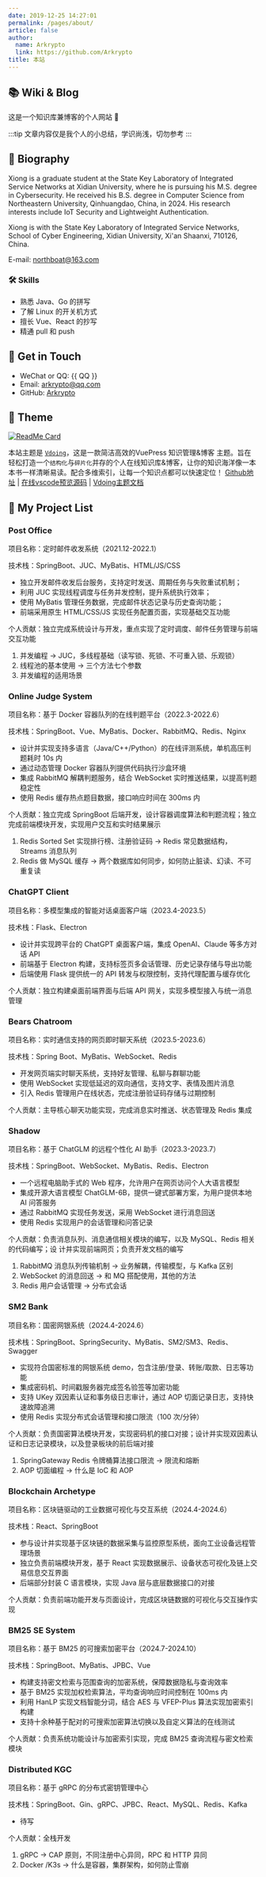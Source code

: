 ```yaml
---
date: 2019-12-25 14:27:01
permalink: /pages/about/
article: false
author: 
  name: Arkrypto
  link: https://github.com/Arkrypto
title: 本站
---
```


## 📚 Wiki & Blog

这是一个知识库兼博客的个人网站 🥰

:::tip
文章内容仅是我个人的小总结，学识尚浅，切勿参考
:::

<!-- <div style="width: 300px;height: 300px;position: fixed;bottom: 0;left: 0;z-index: 1;">

  <script type="text/javascript" src="//rf.revolvermaps.com/0/0/8.js?i=5e4x5w8cxxb&amp;m=0&amp;c=ff0000&amp;cr1=ffffff&amp;f=arial&amp;l=33&amp;bv=80" async="async"></script>
</div> -->


## 🐼 Biography
Xiong is a graduate student at the State Key Laboratory of Integrated Service Networks at Xidian University, where he is pursuing his M.S. degree in Cybersecurity. He received his B.S. degree in Computer Science from Northeastern University, Qinhuangdao, China, in 2024. His research interests include IoT Security and Lightweight Authentication.

Xiong is with the State Key Laboratory of Integrated Service Networks, School of Cyber Engineering, Xidian University, Xi'an Shaanxi, 710126, China.

E-mail: northboat@163.com

### 🛠 Skills
* 熟悉 Java、Go 的拼写
* 了解 Linux 的开关机方式
* 擅长 Vue、React 的抄写
* 精通 pull 和 push

## :email: Get in Touch

- WeChat or QQ: <a :href="qqUrl" class='qq'>{{ QQ }}</a>
- Email: <a href="mailto:arkrypto@qq.com">arkrypto@qq.com</a>
- GitHub: <a href="https://github.com/arkcyrpto">Arkrypto</a>

## 🎨 Theme

[<img src="https://github-readme-stats.vercel.app/api/pin/?username=xugaoyi&amp;repo=vuepress-theme-vdoing" alt="ReadMe Card" class="no-zoom">](https://github.com/xugaoyi/vuepress-theme-vdoing)

本站主题是 [`Vdoing`](https://github.com/xugaoyi/vuepress-theme-vdoing)，这是一款简洁高效的VuePress 知识管理&博客 主题。旨在轻松打造一个`结构化`与`碎片化`并存的个人在线知识库&博客，让你的知识海洋像一本本书一样清晰易读。配合多维索引，让每一个知识点都可以快速定位！ [Github地址](https://github.com/xugaoyi/vuepress-theme-vdoing) | [在线vscode预览源码](https://github1s.com/xugaoyi/vuepress-theme-vdoing) | [Vdoing主题文档](https://doc.xugaoyi.com)

<script>
  export default {
    data(){
      return {
        QQ: '1543625674',
        qqUrl: `tencent://message/?uin=${this.QQ}&Site=&Menu=yes`
      }
    },
    mounted(){
      const flag =  navigator.userAgent.match(/(phone|pad|pod|iPhone|iPod|ios|iPad|Android|Mobile|BlackBerry|IEMobile|MQQBrowser|JUC|Fennec|wOSBrowser|BrowserNG|WebOS|Symbian|Windows Phone)/i);
      if(flag){
        this.qqUrl = `mqqwpa://im/chat?chat_type=wpa&uin=${this.QQ}&version=1&src_type=web&web_src=oicqzone.com`
      }
    }
  }
</script>
## 🏓 My Project List

### Post Office

项目名称：定时邮件收发系统（2021.12-2022.1）

技术栈：SpringBoot、JUC、MyBatis、HTML/JS/CSS

- 独立开发邮件收发后台服务，支持定时发送、周期任务与失败重试机制；
- 利用 JUC 实现线程调度与任务并发控制，提升系统执行效率；
- 使用 MyBatis 管理任务数据，完成邮件状态记录与历史查询功能；
- 前端采用原生 HTML/CSS/JS 实现任务配置页面，实现基础交互功能

个人贡献：独立完成系统设计与开发，重点实现了定时调度、邮件任务管理与前端交互功能

1. 并发编程 → JUC，多线程基础（读写锁、死锁、不可重入锁、乐观锁）
2. 线程池的基本使用 → 三个方法七个参数
2. 并发编程的适用场景

### Online Judge System

项目名称：基于 Docker 容器队列的在线判题平台（2022.3-2022.6）

技术栈：SpringBoot、Vue、MyBatis、Docker、RabbitMQ、Redis、Nginx

- 设计并实现支持多语言（Java/C++/Python）的在线评测系统，单机高压判题耗时 10s 内
- 通过动态管理 Docker 容器队列提供代码执行沙盒环境
- 集成 RabbitMQ 解耦判题服务，结合 WebSocket 实时推送结果，以提高判题稳定性
- 使用 Redis 缓存热点题目数据，接口响应时间在 300ms 内

个人贡献：独立完成 SpringBoot 后端开发，设计容器调度算法和判题流程；独立完成前端模块开发，实现用户交互和实时结果展示

1. Redis Sorted Set 实现排行榜、注册验证码 → Redis 常见数据结构，Streams 消息队列
2. Redis 做 MySQL 缓存 → 两个数据库如何同步，如何防止脏读、幻读、不可重复读

### ChatGPT Client

项目名称：多模型集成的智能对话桌面客户端（2023.4-2023.5）

技术栈：Flask、Electron

- 设计并实现跨平台的 ChatGPT 桌面客户端，集成 OpenAI、Claude 等多方对话 API
- 前端基于 Electron 构建，支持标签页多会话管理、历史记录存储与导出功能
- 后端使用 Flask 提供统一的 API 转发与权限控制，支持代理配置与缓存优化

个人贡献：独立构建桌面前端界面与后端 API 网关，实现多模型接入与统一消息管理

### Bears Chatroom

项目名称：实时通信支持的网页即时聊天系统（2023.5-2023.6）

技术栈：Spring Boot、MyBatis、WebSocket、Redis

- 开发网页端实时聊天系统，支持好友管理、私聊与群聊功能
- 使用 WebSocket 实现低延迟的双向通信，支持文字、表情及图片消息
- 引入 Redis 管理用户在线状态，完成注册验证码存储与过期控制

个人贡献：主导核心聊天功能实现，完成消息实时推送、状态管理及 Redis 集成

### Shadow

项目名称：基于 ChatGLM 的远程个性化 AI 助手（2023.3-2023.7）

技术栈：SpringBoot、WebSocket、MyBatis、Redis、Electron

- 一个远程电脑助手式的 Web 程序，允许用户在网页访问个人大语言模型
- 集成开源大语言模型 ChatGLM-6B，提供一键式部署方案，为用户提供本地 AI 问答服务
- 通过 RabbitMQ 实现任务发送，采用 WebSocket 进行消息回送
- 使用 Redis 实现用户的会话管理和问答记录

个人贡献：负责消息队列、消息通信相关模块的编写，以及 MySQL、Redis 相关的代码编写；设 计并实现前端网页；负责开发文档的编写

1. RabbitMQ 消息队列传输机制 → 业务解耦，传输模型，与 Kafka 区别
2. WebSocket 的消息回送 → 和 MQ 搭配使用，其他的方法
3. Redis 用户会话管理 → 分布式会话

### SM2 Bank

项目名称：国密网银系统（2024.4-2024.6）

技术栈：SpringBoot、SpringSecurity、MyBatis、SM2/SM3、Redis、Swagger

- 实现符合国密标准的网银系统 demo，包含注册/登录、转账/取款、日志等功能
- 集成密码机、时间戳服务器完成签名验签等加密功能
- 支持 UKey 双因素认证和事务级日志审计，通过 AOP 切面记录日志，支持快速故障追溯
- 使用 Redis 实现分布式会话管理和接口限流（100 次/分钟）

个人贡献：负责国密算法模块开发，实现密码机的接口对接；设计并实现双因素认证和日志记录模块，以及登录板块的前后端对接

1. SpringGateway Redis 令牌桶算法接口限流 → 限流和熔断
2. AOP 切面编程 → 什么是 IoC 和 AOP

### Blockchain Archetype

项目名称：区块链驱动的工业数据可视化与交互系统（2024.4-2024.6）

技术栈：React、SpringBoot

- 参与设计并实现基于区块链的数据采集与监控原型系统，面向工业设备远程管理场景
- 独立负责前端模块开发，基于 React 实现数据展示、设备状态可视化及链上交易信息交互界面
- 后端部分封装 C 语言模块，实现 Java 层与底层数据接口的对接

个人贡献：负责前端功能开发与页面设计，完成区块链数据的可视化与交互操作实现

### BM25 SE System

项目名称：基于 BM25 的可搜索加密平台（2024.7-2024.10）

技术栈：SpringBoot、MyBatis、JPBC、Vue

- 构建支持密文检索与范围查询的加密系统，保障数据隐私与查询效率
- 基于 BM25 实现加权检索算法，平均查询响应时间控制在 100ms 内
- 利用 HanLP 实现文档智能分词，结合 AES 与 VFEP-Plus 算法实现加密索引构建
- 支持十余种基于配对的可搜索加密算法切换以及自定义算法的在线测试

个人贡献：负责系统功能设计与加密索引实现，完成 BM25 查询流程与密文检索模块

### Distributed KGC

项目名称：基于 gRPC 的分布式密钥管理中心

技术栈：SpringBoot、Gin、gRPC、JPBC、React、MySQL、Redis、Kafka

- 待写

个人贡献：全栈开发

1. gRPC → CAP 原则，不同注册中心异同，RPC 和 HTTP 异同
2. Docker /K3s → 什么是容器，集群架构，如何防止雪崩
